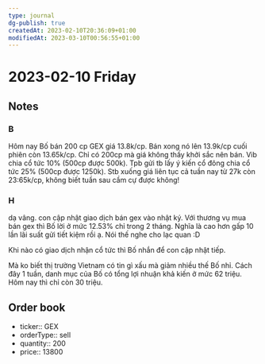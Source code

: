 ```yaml
---
type: journal
dg-publish: true
createdAt: 2023-02-10T20:36:09+01:00
modifiedAt: 2023-03-10T00:56:55+01:00
---
```

# 2023-02-10 Friday

## Notes

### B

Hôm nay Bố bán 200 cp GEX giá 13.8k/cp. Bán xong nó lên 13.9k/cp cuối phiên còn 13.65k/cp. Chỉ có 200cp mà giá không thấy khởi sắc nên bán.
Vib chia cổ tức 10% (500cp được 500k). Tpb gửi tb lấy ý kiến cổ đông chia cổ tức 25% (500cp được 1250k).
Stb xuống giá liên tục cả tuần nay từ 27k còn 23:65k/cp, không biết tuần sau cầm cự được không!

### H

dạ vâng. con cập nhật giao dịch bán gex vào nhật ký. Với thương vụ mua bán gex thì Bố lời ở mức 12.53% chỉ trong 2 tháng. Nghĩa là cao hơn gấp 10 lần lãi suất gửi tiết kiệm rồi ạ. Nói thế nghe cho lạc quan :D

Khi nào có giao dịch nhận cổ tức thì Bố nhắn để con cập nhật tiếp.

Mà ko biết thị trường Vietnam có tin gì xấu mà giảm nhiều thế Bố nhỉ. Cách đây 1 tuần, danh mục của Bố có tổng lợi nhuận khả kiến ở mức 62 triệu. Hôm nay thì chỉ còn 30 triệu.

## Order book

- ticker:: GEX
- orderType:: sell
- quantity:: 200
- price:: 13800
